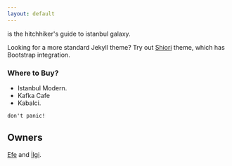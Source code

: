 ```yaml
---
layout: default
---
```


is the hitchhiker's guide to istanbul galaxy.

Looking for a more standard Jekyll theme? Try out [Shiori](http://github.com/ellekasai/shiori) theme, which has Bootstrap integration.

### Where to Buy?

* Istanbul Modern.
* Kafka Cafe
* Kabalci.

~~~html
don't panic!
~~~

## Owners

[Efe](http://twitter.com/efeoge) and [İlgi](http://twitter.com/ilgidonmez).
